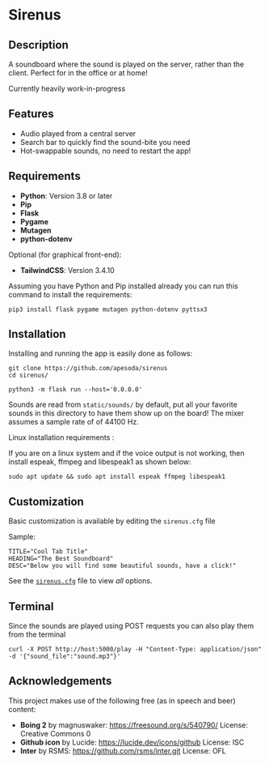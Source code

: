 # Sirenus

## Description
A soundboard where the sound is played on the server, rather than the client. Perfect for in the office or at home!

Currently heavily work-in-progress

## Features
- Audio played from a central server
- Search bar to quickly find the sound-bite you need
- Hot-swappable sounds, no need to restart the app!

## Requirements
- **Python**: Version 3.8 or later
- **Pip**
- **Flask**
- **Pygame**
- **Mutagen**
- **python-dotenv**

Optional (for graphical front-end):
- **TailwindCSS**: Version 3.4.10

Assuming you have Python and Pip installed already you can run this command to install the requirements:

```
pip3 install flask pygame mutagen python-dotenv pyttsx3
```

## Installation
Installing and running the app is easily done as follows:
```
git clone https://github.com/apesoda/sirenus 
cd sirenus/

python3 -m flask run --host='0.0.0.0'
```
Sounds are read from `static/sounds/` by default, put all your favorite sounds in this directory to have them show up on the board!
The mixer assumes a sample rate of of 44100 Hz.


Linux installation requirements :

If you are on a linux system and if the voice output is not working, then install espeak, ffmpeg and libespeak1 as shown below:
```
sudo apt update && sudo apt install espeak ffmpeg libespeak1
```


## Customization
Basic customization is available by editing the `sirenus.cfg` file

Sample:
```
TITLE="Cool Tab Title"
HEADING="The Best Soundboard"
DESC="Below you will find some beautiful sounds, have a click!"
```
See the [`sirenus.cfg`](sirenus.cfg) file to view  _all_ options.

## Terminal
Since the sounds are played using POST requests you can also play them from the terminal
```
curl -X POST http://host:5000/play -H "Content-Type: application/json" -d '{"sound_file":"sound.mp3"}'
```

## Acknowledgements
This project makes use of the following free (as in speech and beer) content:
- **Boing 2** by magnuswaker: https://freesound.org/s/540790/ License: Creative Commons 0
- **Github icon** by Lucide: https://lucide.dev/icons/github  License: ISC
- **Inter** by RSMS: https://github.com/rsms/inter.git License: OFL
